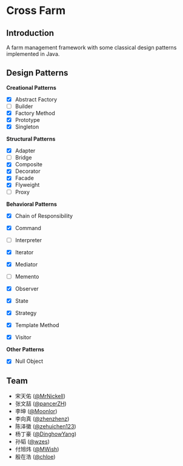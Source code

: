 Cross Farm
========

Introduction
--------
A farm management framework with some classical design patterns implemented in Java.

Design Patterns
--------
**Creational Patterns**
- [x] Abstract Factory
- [ ] Builder
- [x] Factory Method
- [x] Prototype
- [x] Singleton

**Structural Patterns**

- [x] Adapter
- [ ] Bridge
- [x] Composite
- [x] Decorator
- [x] Facade
- [x] Flyweight
- [ ] Proxy

**Behavioral Patterns**

- [x] Chain of Responsibility

- [x] Command
- [ ] Interpreter
- [x] Iterator
- [x] Mediator
- [ ] Memento
- [x] Observer
- [x] State
- [x] Strategy
- [x] Template Method
- [x] Visitor

**Other Patterns**
- [x] Null Object

Team
--------
- 宋天佑 ([@MrNickell](https://github.com/MrNickell/))
- 张文喆 ([@pancerZH](https://github.com/pancerZH/))
- 李坤 ([@Moonlor](https://github.com/Moonlor/))
- 李向真 ([@zhenzhenz](https://github.com/zhenzhenz))
- 陈泽徽 ([@zehuichen123](https://github.com/DerekDick/))
- 杨丁豪 ([@DinghowYang](https://github.com/DinghowYang/))
- 孙韬 ([@wzes](https://github.com/wzes/))
- 付旭炜 ([@MWish](https://github.com/MWish/))
- 殷在浩 ([@chloe](https://github.com/chloe/))

